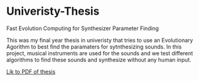 # Univeristy-Thesis
Fast Evolution Computing for Synthesizer Parameter Finding


This was my final year thesis in univeristy that tries to use an Evolutionary Agorithm to best find the paramaters for sytnthesizing sounds. In this project, musical instruments are used for the sounds and we test different algorithms to find these sounds and synthesize without any human input.


[Lik to PDF of thesis](ttps://github.com/cillian1/Univeristy-Thesis/blob/main/Fast%20Evolution%20Computing%20for%20Synthesizer%20Parameter%20Finding.pdf)
